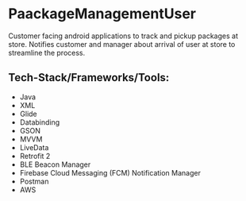 # PaackageManagementUser
Customer facing android applications to track and pickup packages at store. Notifies customer and manager about arrival of user at store to streamline the process.

## Tech-Stack/Frameworks/Tools: 
- Java
- XML
- Glide
- Databinding
- GSON
- MVVM
- LiveData
- Retrofit 2
- BLE Beacon Manager
- Firebase Cloud Messaging (FCM) Notification Manager
- Postman
- AWS
